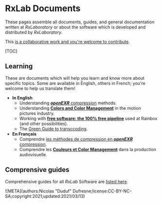 # RxLab Documents

These pages assemble all documents, guides, and general documentation written at *RxLaboratory* or about the software which is developed and distributed by *RxLaboratory*.

This [is a collaborative work and you're welcome to contribute](contribute.md).

[TOC]

## Learning

These are documents which will help you learn and know more about specific topics. Some are available in English, others in French; you're welcome to help us translate them!

- **In English**
    - Understanding [***openEXR*** compression](exr/index.md) methods.
    - Understanding [**Colors and Color Management**](colors/index.md) in the motion pictures industry.
    - Working with [**free software: the 100% free pipeline**](freesoftware/index.md) used at Rainbox (and other possibilities).
    - The [Green Guide to transccoding](green/index.md).
- **En Français**
    - Comprendre [les méthodes de compression en ***openEXR*** compression](exr-fr/index.md).
    - Comprendre les [**Couleurs et Color Management**](couleurs/index.md) dans la production audiovisuelle.

## Comprensive guides

Comprehensive guides for all *RxLab* Software are [listed here](guides.md).

![META](authors:Nicolas "Duduf" Dufresne;license:CC-BY-NC-SA;copyright:2021;updated:2021/03/13)
